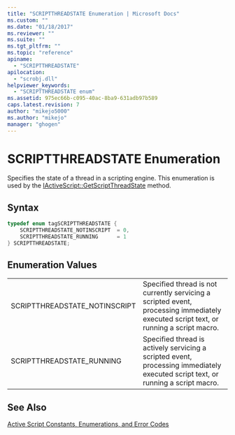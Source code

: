 ```yaml
---
title: "SCRIPTTHREADSTATE Enumeration | Microsoft Docs"
ms.custom: ""
ms.date: "01/18/2017"
ms.reviewer: ""
ms.suite: ""
ms.tgt_pltfrm: ""
ms.topic: "reference"
apiname:
  - "SCRIPTTHREADSTATE"
apilocation:
  - "scrobj.dll"
helpviewer_keywords:
  - "SCRIPTTHREADSTATE enum"
ms.assetid: 975ec66b-c095-40ac-8ba9-631adb97b589
caps.latest.revision: 7
author: "mikejo5000"
ms.author: "mikejo"
manager: "ghogen"
---
```

# SCRIPTTHREADSTATE Enumeration
Specifies the state of a thread in a scripting engine. This enumeration is used by the [IActiveScript::GetScriptThreadState](../../winscript/reference/iactivescript-getscriptthreadstate.md) method.

## Syntax

```cpp
typedef enum tagSCRIPTTHREADSTATE {
    SCRIPTTHREADSTATE_NOTINSCRIPT  = 0,
    SCRIPTTHREADSTATE_RUNNING      = 1
} SCRIPTTHREADSTATE;
```

## Enumeration Values

|||
|-|-|
|SCRIPTTHREADSTATE_NOTINSCRIPT|Specified thread is not currently servicing a scripted event, processing immediately executed script text, or running a script macro.|
|SCRIPTTHREADSTATE_RUNNING|Specified thread is actively servicing a scripted event, processing immediately executed script text, or running a script macro.|

## See Also
 [Active Script Constants, Enumerations, and Error Codes](../../winscript/reference/active-script-constants-enumerations-and-error-codes.md)
